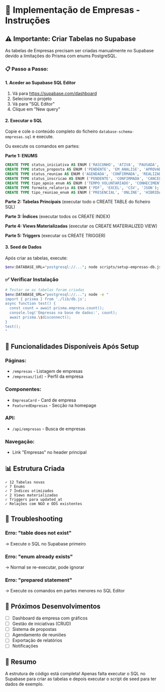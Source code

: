 # 🏢 Implementação de Empresas - Instruções

## ⚠️ Importante: Criar Tabelas no Supabase

As tabelas de Empresas precisam ser criadas manualmente no Supabase devido a limitações do Prisma com enums PostgreSQL.

### **📋 Passo a Passo:**

#### **1. Aceder ao Supabase SQL Editor**
1. Vá para https://supabase.com/dashboard
2. Selecione o projeto
3. Vá para "SQL Editor"
4. Clique em "New query"

#### **2. Executar o SQL**
Copie e cole o conteúdo completo do ficheiro `database-schema-empresas.sql` e execute.

Ou execute os comandos em partes:

**Parte 1: ENUMS**
```sql
CREATE TYPE status_iniciativa AS ENUM ('RASCUNHO', 'ATIVA', 'PAUSADA', 'CONCLUIDA', 'CANCELADA');
CREATE TYPE status_proposta AS ENUM ('PENDENTE', 'EM_ANALISE', 'APROVADA', 'REJEITADA', 'ARQUIVADA');
CREATE TYPE status_reuniao AS ENUM ('AGENDADA', 'CONFIRMADA', 'REALIZADA', 'CANCELADA', 'REMARCADA');
CREATE TYPE status_inscricao AS ENUM ('PENDENTE', 'CONFIRMADA', 'CANCELADA', 'CONCLUIDA');
CREATE TYPE tipo_apoio_enum AS ENUM ('TEMPO_VOLUNTARIADO', 'CONHECIMENTO_CAPACITACAO', 'RECURSOS_SERVICOS', 'PRODUTOS_BENS');
CREATE TYPE formato_relatorio AS ENUM ('PDF', 'EXCEL', 'CSV', 'JSON');
CREATE TYPE tipo_reuniao_enum AS ENUM ('PRESENCIAL', 'ONLINE', 'HIBRIDA');
```

**Parte 2: Tabelas Principais** (executar todo o CREATE TABLE do ficheiro SQL)

**Parte 3: Índices** (executar todos os CREATE INDEX)

**Parte 4: Views Materializadas** (executar os CREATE MATERIALIZED VIEW)

**Parte 5: Triggers** (executar os CREATE TRIGGER)

#### **3. Seed de Dados**
Após criar as tabelas, execute:
```bash
$env:DATABASE_URL="postgresql://..."; node scripts/setup-empresas-db.js
```

### **✅ Verificar Instalação**

```bash
# Testar se as tabelas foram criadas
$env:DATABASE_URL="postgresql://..."; node -e "
import { prisma } from './lib/db.js';
async function test() {
  const count = await prisma.empresa.count();
  console.log('Empresas na base de dados:', count);
  await prisma.\$disconnect();
}
test();
"
```

## 🎯 Funcionalidades Disponíveis Após Setup

### **Páginas:**
- `/empresas` - Listagem de empresas
- `/empresas/[id]` - Perfil da empresa

### **Componentes:**
- `EmpresaCard` - Card de empresa
- `FeaturedEmpresas` - Secção na homepage

### **API:**
- `/api/empresas` - Busca de empresas

### **Navegação:**
- Link "Empresas" no header principal

## 📊 Estrutura Criada

```
✓ 12 Tabelas novas
✓ 7 Enums
✓ 7 Índices otimizados
✓ 2 Views materializadas
✓ Triggers para updated_at
✓ Relações com NGO e ODS existentes
```

## 🔧 Troubleshooting

### **Erro: "table does not exist"**
→ Execute o SQL no Supabase primeiro

### **Erro: "enum already exists"**
→ Normal se re-executar, pode ignorar

### **Erro: "prepared statement"**
→ Execute os comandos em partes menores no SQL Editor

## 📝 Próximos Desenvolvimentos

- [ ] Dashboard da empresa com gráficos
- [ ] Gestão de iniciativas (CRUD)
- [ ] Sistema de propostas
- [ ] Agendamento de reuniões
- [ ] Exportação de relatórios
- [ ] Notificações

## 🎉 Resumo

A estrutura de código está completa! Apenas falta executar o SQL no Supabase para criar as tabelas e depois executar o script de seed para ter dados de exemplo.
